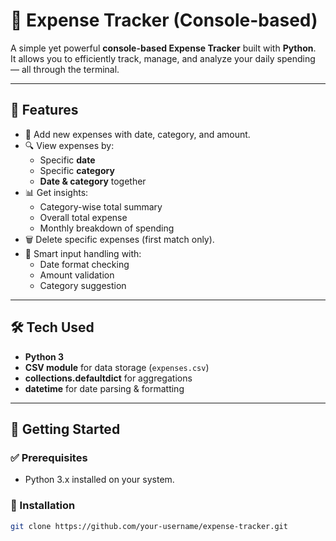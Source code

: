 # 💸 Expense Tracker (Console-based)

A simple yet powerful **console-based Expense Tracker** built with **Python**.  
It allows you to efficiently track, manage, and analyze your daily spending — all through the terminal.

---

## 📂 Features

- 📆 Add new expenses with date, category, and amount.
- 🔍 View expenses by:
  - Specific **date**
  - Specific **category**
  - **Date & category** together
- 📊 Get insights:
  - Category-wise total summary
  - Overall total expense
  - Monthly breakdown of spending
- 🗑️ Delete specific expenses (first match only).
- 🧠 Smart input handling with:
  - Date format checking
  - Amount validation
  - Category suggestion

---

## 🛠️ Tech Used

- **Python 3**
- **CSV module** for data storage (`expenses.csv`)
- **collections.defaultdict** for aggregations
- **datetime** for date parsing & formatting

---

## 🚀 Getting Started

### ✅ Prerequisites

- Python 3.x installed on your system.

### 🔧 Installation

```bash
git clone https://github.com/your-username/expense-tracker.git

